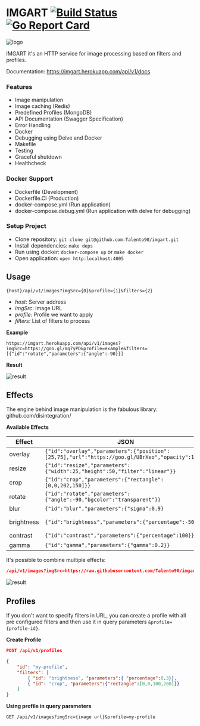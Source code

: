 # IMGART [![Build Status](https://travis-ci.org/Talento90/imgart.svg?branch=master)](https://travis-ci.org/Talento90/imgart) [![Go Report Card](https://goreportcard.com/badge/github.com/Talento90/imgart)](https://goreportcard.com/report/github.com/Talento90/imgart)


![logo](https://imgart.herokuapp.com/api/v1/images?imgSrc=https://raw.githubusercontent.com/Talento90/imgart/master/assets/gopher.png&filters=[{"id":"overlay","parameters":{"position":[25,75],"url":"https://goo.gl/UBrXeo"}},{"id":"overlay","parameters":{"position":[22,-35],"url":"https://goo.gl/aEkkDh"}}])


IMGART it's an HTTP service for image processing based on filters and profiles.

Documentation: https://imgart.herokuapp.com/api/v1/docs

### Features
- Image manipulation
- Image caching (Redis)
- Predefined Profiles (MongoDB)
- API Documentation (Swagger Specification)
- Error Handling
- Docker
- Debugging using Delve and Docker
- Makefile
- Testing
- Graceful shutdown
- Healthcheck

### Docker Support
- Dockerfile (Development)
- Dockerfile.CI (Production)
- docker-compose.yml (Run application)
- docker-compose.debug.yml (Run application with delve for debugging)


### Setup Project
- Clone repository: `git clone git@github.com:Talento90/imgart.git`
- Install dependencies: `make deps`
- Run using docker: `docker-compose up` or `make docker`
- Open application: `open http:localhost:4005`

## Usage

`{host}/api/v1/images?imgSrc={0}&profile={1}&filters={2}`

* *host*: Server address
* *imgSrc*: Image URL
* *profile*: Profile we want to apply
* *filters*: List of filters to process

**Example**

```https://imgart.herokuapp.com/api/v1/images?imgSrc=https://goo.gl/mq7yPD&profile=example&filters=[{"id":"rotate","parameters":{"angle":-90}}]```

**Result**

![result](https://imgart.herokuapp.com/api/v1/images?imgSrc=https://goo.gl/mq7yPD&profile=example&filters=[{"id":"rotate","parameters":{"angle":-90}}])


## Effects

The engine behind image manipulation is the fabulous library: github.com/disintegration/


**Available Effects**

|Effect     |JSON                     													  	|Result  	|
|-----------|-------------------------------------------------------------------------------|-----------|
|overlay    |`{"id":"overlay","parameters":{"position":[25,75],"url":"https://goo.gl/UBrXeo","opacity":100}}`|![overlay](https://imgart.herokuapp.com/api/v1/images?imgSrc=https://raw.githubusercontent.com/Talento90/imgart/master/assets/gopher.png&filters=%5B%7B%22id%22:%22overlay%22,%22parameters%22:%7B%22position%22:%5B25,75%5D,%22url%22:%22https://raw.githubusercontent.com/Talento90/imgart/master/assets/mustache.png%22,%22opacity%22:100%7D%7D%5D)|
|resize     |`{"id":"resize","parameters":{"width":25,"height":50,"filter":"linear"}}`  	|![resize](https://imgart.herokuapp.com/api/v1/images?imgSrc=https://raw.githubusercontent.com/Talento90/imgart/master/assets/gopher.png&filters=[{"id":"resize","parameters":{"width":25,"height":50,"filter":"linear"}}])|
|crop    	|`{"id":"crop","parameters":{"rectangle":[0,0,202,150]}}`                     	|![crop](https://imgart.herokuapp.com/api/v1/images?imgSrc=https://raw.githubusercontent.com/Talento90/imgart/master/assets/gopher.png&filters=[{"id":"crop","parameters":{"rectangle":[0,0,202,150]}}])|
|rotate    	|`{"id":"rotate","parameters":{"angle":-90,"bgcolor":"transparent"}}`         	|![rotate](https://imgart.herokuapp.com/api/v1/images?imgSrc=https://raw.githubusercontent.com/Talento90/imgart/master/assets/gopher.png&filters=[{"id":"rotate","parameters":{"angle":-90,"bgcolor":"transparent"}}])|
|blur    	|`{"id":"blur","parameters":{"sigma":0.9}`         							  	|![blur](https://imgart.herokuapp.com/api/v1/images?imgSrc=https://raw.githubusercontent.com/Talento90/imgart/master/assets/gopher.png&filters=[{"id":"blur","parameters":{"sigma":0.9}}])|
|brightness |`{"id":"brightness","parameters":{"percentage":-50}}`         					|![brightness](https://imgart.herokuapp.com/api/v1/images?imgSrc=https://raw.githubusercontent.com/Talento90/imgart/master/assets/gopher.png&filters=[{"id":"brightness","parameters":{"percentage":-50}}])|
|contrast   |`{"id":"contrast","parameters":{"percentage":100}}`         					|![contrast](https://imgart.herokuapp.com/api/v1/images?imgSrc=https://raw.githubusercontent.com/Talento90/imgart/master/assets/gopher.png&filters=[{"id":"contrast","parameters":{"percentage":100}}])|
|gamma    	|`{"id":"gamma","parameters":{"gamma":0.2}}`         							|![gamma](https://imgart.herokuapp.com/api/v1/images?imgSrc=https://raw.githubusercontent.com/Talento90/imgart/master/assets/gopher.png&filters=[{"id":"gamma","parameters":{"gamma":0.2}}])|
		
It's possible to combine multiple effects:

```json
/api/v1/images?imgSrc=https://raw.githubusercontent.com/Talento90/imgart/master/assets/gopher.png&filters=[{"id":"overlay","parameters":{"position":[25,75],"url":"https://goo.gl/UBrXeo"}},{"id":"overlay","parameters":{"position":[22,-35],"url":"https://goo.gl/aEkkDh"}}, {"id":"crop","parameters":{"rectangle":[0,0,202,150]}}]
```
![result](https://imgart.herokuapp.com/api/v1/images?imgSrc=https://raw.githubusercontent.com/Talento90/imgart/master/assets/gopher.png&filters=[{"id":"overlay","parameters":{"position":[25,75],"url":"https://goo.gl/UBrXeo"}},{"id":"overlay","parameters":{"position":[22,-35],"url":"https://goo.gl/aEkkDh"}},{"id":"crop","parameters":{"rectangle":[0,0,202,150]}}])


## Profiles

If you don't want to specify filters in URL, you can create a profile with all pre configured filters and then use it in query parameters `&profile={profile-id}`.


**Create Profile**
```json
POST /api/v1/profiles

{
    "id": "my-profile",
    "filters": [
        { "id": "brightness", "parameters":{ "percentage":0.3}},
        { "id": "crop", "parameters":{"rectangle":[0,0,100,200]}}
    ]
}
```

**Using profile in query parameters**

`GET /api/v1/images?imgSrc={image url}&profile=my-profile`

